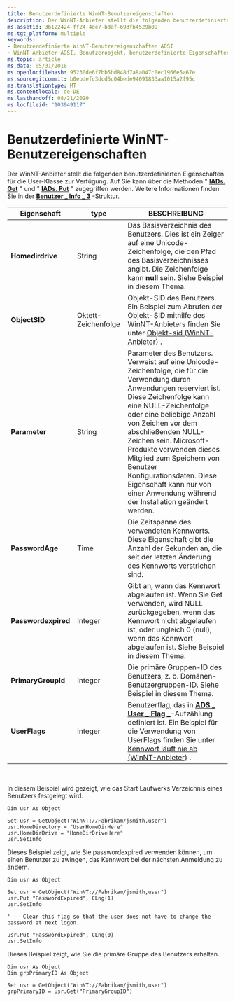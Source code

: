 ```yaml
---
title: Benutzerdefinierte WinNT-Benutzereigenschaften
description: Der WinNT-Anbieter stellt die folgenden benutzerdefinierten Eigenschaften für die User-Klasse zur Verfügung. Auf Sie kann über die Methoden "IADs. Get" und "IADs. Put" zugegriffen werden. Weitere Informationen finden Sie in der Benutzer \_ Info \_ 3-Struktur.
ms.assetid: 3b122424-ff24-4de7-bdaf-693fb4529b09
ms.tgt_platform: multiple
keywords:
- Benutzerdefinierte WinNT-Benutzereigenschaften ADSI
- WinNT-Anbieter ADSI, Benutzerobjekt, benutzerdefinierte Eigenschaften
ms.topic: article
ms.date: 05/31/2018
ms.openlocfilehash: 95230de6f7bb5bd848d7a8a047c0ec1966e5a67e
ms.sourcegitcommit: b0ebdefc3dcd5c04bede94091833aa1015a2f95c
ms.translationtype: MT
ms.contentlocale: de-DE
ms.lasthandoff: 08/21/2020
ms.locfileid: "103949117"
---
```

# <a name="winnt-custom-user-properties"></a>Benutzerdefinierte WinNT-Benutzereigenschaften

Der WinNT-Anbieter stellt die folgenden benutzerdefinierten Eigenschaften für die User-Klasse zur Verfügung. Auf Sie kann über die Methoden " [**IADs. Get**](/windows/desktop/api/Iads/nf-iads-iads-get) " und " [**IADs. Put**](/windows/desktop/api/Iads/nf-iads-iads-put) " zugegriffen werden. Weitere Informationen finden Sie in der [**Benutzer \_ Info \_ 3**](/windows/desktop/api/lmaccess/ns-lmaccess-user_info_3) -Struktur.



| Eigenschaft            | type         | BESCHREIBUNG                                                                                                                                                                                                                                                                                                                                                   |
|---------------------|--------------|---------------------------------------------------------------------------------------------------------------------------------------------------------------------------------------------------------------------------------------------------------------------------------------------------------------------------------------------------------------|
| **Homedirdrive**    | String       | Das Basisverzeichnis des Benutzers. Dies ist ein Zeiger auf eine Unicode-Zeichenfolge, die den Pfad des Basisverzeichnisses angibt. Die Zeichenfolge kann **null** sein. Siehe Beispiel in diesem Thema.                                                                                                                                                                                 |
| **ObjectSID**       | Oktett-Zeichenfolge | Objekt-SID des Benutzers. Ein Beispiel zum Abrufen der Objekt-SID mithilfe des WinNT-Anbieters finden Sie unter [Objekt-sid (WinNT-Anbieter)](object-sid.md) .                                                                                                                                                                                                          |
| **Parameter**      | String       | Parameter des Benutzers. Verweist auf eine Unicode-Zeichenfolge, die für die Verwendung durch Anwendungen reserviert ist. Diese Zeichenfolge kann eine NULL-Zeichenfolge oder eine beliebige Anzahl von Zeichen vor dem abschließenden NULL-Zeichen sein. Microsoft-Produkte verwenden dieses Mitglied zum Speichern von Benutzer Konfigurationsdaten. Diese Eigenschaft kann nur von einer Anwendung während der Installation geändert werden. |
| **PasswordAge**     | Time         | Die Zeitspanne des verwendeten Kennworts. Diese Eigenschaft gibt die Anzahl der Sekunden an, die seit der letzten Änderung des Kennworts verstrichen sind.                                                                                                                                                                                                                    |
| **Passwordexpired** | Integer      | Gibt an, wann das Kennwort abgelaufen ist. Wenn Sie Get verwenden, wird NULL zurückgegeben, wenn das Kennwort nicht abgelaufen ist, oder ungleich 0 (null), wenn das Kennwort abgelaufen ist. Siehe Beispiel in diesem Thema.                                                                                                                                                                                          |
| **PrimaryGroupId**  | Integer      | Die primäre Gruppen-ID des Benutzers, z. b. Domänen-Benutzergruppen-ID. Siehe Beispiel in diesem Thema.                                                                                                                                                                                                                                                                        |
| **UserFlags**       | Integer      | Benutzerflag, das in [**ADS \_ User \_ Flag \_**](/windows/win32/api/iads/ne-iads-ads_user_flag_enum)-Aufzählung definiert ist. Ein Beispiel für die Verwendung von UserFlags finden Sie unter [Kennwort läuft nie ab (WinNT-Anbieter)](winnt-password-never-expires.md) .                                                                                                                                                             |



 

In diesem Beispiel wird gezeigt, wie das Start Laufwerks Verzeichnis eines Benutzers festgelegt wird.


```VB
Dim usr As Object

Set usr = GetObject("WinNT://Fabrikam/jsmith,user") 
usr.HomeDirectory = "UserHomeDirHere"
usr.HomeDirDrive = "HomeDirDriveHere"
usr.SetInfo
```



Dieses Beispiel zeigt, wie Sie passwordexpired verwenden können, um einen Benutzer zu zwingen, das Kennwort bei der nächsten Anmeldung zu ändern.


```VB
Dim usr As Object

Set usr = GetObject("WinNT://Fabrikam/jsmith,user")
usr.Put "PasswordExpired", CLng(1)
usr.SetInfo 

'--- Clear this flag so that the user does not have to change the password at next logon.

usr.Put "PasswordExpired", CLng(0)
usr.SetInfo
```



Dieses Beispiel zeigt, wie Sie die primäre Gruppe des Benutzers erhalten.


```VB
Dim usr As Object
Dim grpPrimaryID As Object

Set usr = GetObject("WinNT://Fabrikam/jsmith,user") 
grpPrimaryID = usr.Get("PrimaryGroupID")
```



 

 